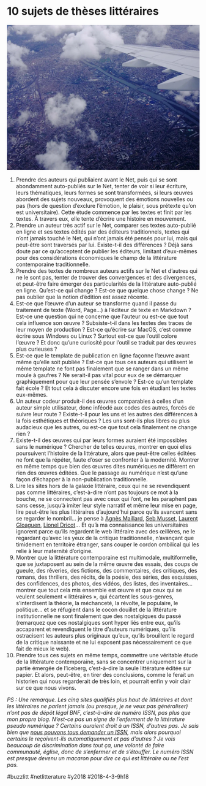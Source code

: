 # 10 sujets de thèses littéraires

![Prendre de la (h)auteur](_i/hauteur.webp)

1. Prendre des auteurs qui publiaient avant le Net, puis qui se sont abondamment auto-publiés sur le Net, tenter de voir si leur écriture, leurs thématiques, leurs formes se sont transformées, si leurs œuvres abordent des sujets nouveaux, provoquent des émotions nouvelles ou pas (hors de question d’exclure l’émotion, le plaisir, sous prétexte qu’on est universitaire). Cette étude commence par les textes et finit par les textes. À travers eux, elle tente d’écrire une histoire en mouvement.
2. Prendre un auteur très actif sur le Net, comparer ses textes auto-publié en ligne et ses textes édités par des éditeurs traditionnels, textes qui n’ont jamais touché le Net, qui n’ont jamais été pensés pour lui, mais qui peut-être sont traversés par lui. Existe-t-il des différences ? Déjà sans doute par ce qu’acceptent de publier les éditeurs, limitant d’eux-mêmes pour des considérations économiques le champ de la littérature contemporaine traditionnelle.
3. Prendre des textes de nombreux auteurs actifs sur le Net et d’autres qui ne le sont pas, tenter de trouver des convergences et des divergences, et peut-être faire émerger des particularités de la littérature auto-publié en ligne. Qu’est-ce qui change ? Est-ce que quelque chose change ? Ne pas oublier que la notion d’édition est assez récente.
4. Est-ce que l’œuvre d’un auteur se transforme quand il passe du traitement de texte (Word, Page…) à l’éditeur de texte en Markdown ? Est-ce une question qui ne concerne que l’auteur ou est-ce que tout cela influence son œuvre ? Subsiste-t-il dans les textes des traces de leur moyen de production ? Est-ce qu’écrire sur MacOS, c’est comme écrire sous Windows ou Linux ? Surtout est-ce que l’outil colore l’œuvre ? Et donc qu’une curiosité pour l’outil se traduit par des œuvres plus curieuses ?
5. Est-ce que le template de publication en ligne façonne l’œuvre avant même qu’elle soit publiée ? Est-ce que tous ces auteurs qui utilisent le même template ne font pas finalement que se ranger dans un même moule à gaufres ? Ne serait-il pas vital pour eux de se démarquer graphiquement pour que leur pensée s’envole ? Est-ce qu’un template fait école ? Et tout cela à discuter encore une fois en étudiant les textes eux-mêmes.
6. Un auteur codeur produit-il des œuvres comparables à celles d’un auteur simple utilisateur, donc inféodé aux codes des autres, forcés de suivre leur route ? Existe-t-il pour les uns et les autres des différences à la fois esthétiques et théoriques ? Les uns sont-ils plus libres ou plus audacieux que les autres, ou est-ce que tout cela finalement ne change rien ?
7. Existe-t-il des œuvres qui par leurs formes auraient été impossibles sans le numérique ? Chercher de telles œuvres, montrer en quoi elles poursuivent l’histoire de la littérature, alors que peut-être celles éditées ne font que la répéter, faute d’oser se confronter à la modernité. Montrer en même temps que bien des œuvres dites numériques ne diffèrent en rien des œuvres éditées. Que le passage au numérique n’est qu’une façon d’échapper à la non-publication traditionnelle.
8. Lire les sites hors de la galaxie littéraire, ceux qui ne se revendiquent pas comme littéraires, c’est-à-dire n’ont pas toujours ce mot à la bouche, ne se connectent pas avec ceux qui l’ont, ne les paraphent pas sans cesse, jusqu’à imiter leur style narratif et même leur mise en page, lire peut-être les plus littéraires d’aujourd’hui parce qu’ils avancent sans se regarder le nombril… je pense à [Agnès Maillard](https://blog.monolecte.fr/), [Seb Musset](http://sebmusset.blogspot.fr/), [Laurent Gloaguen](http://embruns.net/), [Lionel Dricot](https://ploum.net/)… Et qu’à ma connaissance les universitaires ignorent parce qu’ils regardent le web littéraire avec des œillères, ne le regardant qu’avec les yeux de la critique traditionnelle, n’avançant que timidement en territoire étranger, sans couper le cordon ombilical qui les relie à leur maternité d’origine.
9. Montrer que la littérature contemporaine est multimodale, multiformelle, que se juxtaposent au sein de la même œuvre des essais, des coups de gueule, des rêveries, des fictions, des commentaires, des critiques, des romans, des thrillers, des récits, de la poésie, des séries, des esquisses, des confidences, des photos, des vidéos, des listes, des inventaires… montrer que tout cela mis ensemble est œuvre et que ceux qui se veulent seulement « littéraires », qui écartent les sous-genres, s’interdisent la théorie, la méchanceté, la révolte, le populaire, le politique… et se réfugient dans le cocon douillet de la littérature institutionnelle ne sont finalement que des nostalgiques du passé (remarquez que ces nostalgiques sont hyper liés entre eux, qu’ils accaparent et revendiquent le titre d’auteurs numériques, qu’ils ostracisent les auteurs plus originaux qu’eux, qu’ils brouillent le regard de la critique naissante et ne lui exposent pas nécessairement ce que fait de mieux le web).
10. Prendre tous ces sujets en même temps, commettre une véritable étude de la littérature contemporaine, sans se concentrer uniquement sur la partie émergée de l’iceberg, c’est-à-dire la seule littérature éditée sur papier. Et alors, peut-être, en tirer des conclusions, comme le ferait un historien qui nous regarderait de très loin, et pourrait enfin y voir clair sur ce que nous vivons.

*PS : Une remarque. Les cinq sites qualifiés plus haut de littéraires et dont les littéraires ne parlent jamais (ou presque, je ne veux pas généraliser) n’ont pas de dépôt légal BNF, c’est-à-dire de numéro ISSN, pas plus que mon propre blog. N’est-ce pas un signe de l’enferment de la littérature pseudo numérique ? Certains auraient droit à un ISSN, d’autres pas. Je sais bien que [nous pouvons tous demander un ISSN](http://www.bnf.fr/fr/professionnels/s_informer_obtenir_issn/s.obtenir_issn.html?first_Art=non), mais alors pourquoi certains le reçoivent-ils automatiquement et pas d’autres ? Je vois beaucoup de discrimination dans tout ça, une volonté de faire communauté, église, donc de s’enfermer et de s’étouffer. Le numéro ISSN est presque devenu un macaron pour dire ce qui est littéraire ou ne l’est pas.*

#buzzlitt #netlitterature #y2018 #2018-4-3-9h18
